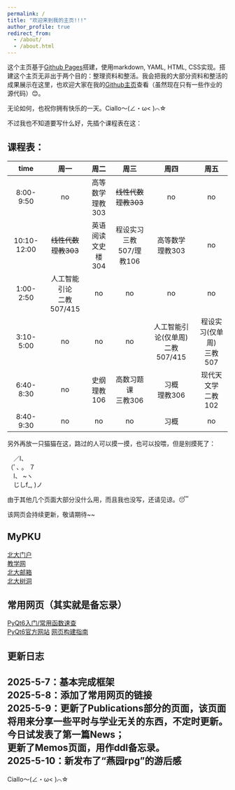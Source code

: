 ```yaml
---
permalink: /
title: "欢迎来到我的主页!!!"
author_profile: true
redirect_from: 
  - /about/
  - /about.html
---
```


这个主页基于[Github Pages](https://pages.github.com/)搭建，使用markdown, YAML, HTML, CSS实现。搭建这个主页无非出于两个目的：整理资料和整活。我会把我的大部分资料和整活的成果展示在这里，也欢迎大家在我的[Github主页](https://github.com/lh314-pku)查看（虽然现在只有一些作业的源代码）😊。

无论如何，也祝你拥有快乐的一天。Ciallo～(∠・ω< )⌒☆

不过我也不知道要写什么好，先插个课程表在这：

## 课程表：

|time       |周一|周二|周三|周四|周五|
|:----:     |:----:|:----:|:----:|:----:|:----:|
|8:00-9:50  |no|高等数学<br>理教303|~~线性代数~~<br>~~理教303~~|no|no|
|10:10-12:00|~~线性代数~~<br>~~理教303~~|英语阅读<br>文史楼304|程设实习<br>三教507/理教106|高等数学<br>理教303|no|
|1:00-2:50  |人工智能引论<br>二教507/415|no|no|no|no|
|3:10-5:00  |no|no|no|人工智能引论(仅单周)<br>二教507/415|程设实习(仅单周)<br>三教507|
|6:40-8:30  |no|史纲<br>理教106|高数习题课<br>三教306|习概<br>理教306|现代天文学<br>二教102|
|8:40-9:30  |no|no|no|习概|no|

另外再放一只猫猫在这，路过的人可以摸一摸，也可以投喂，但是别摸死了：

　／l、<br>
（ﾟ､ 。 ７<br>
　l、 ~ヽ<br>
　じしf_, )ノ

由于其他几个页面大部分没什么用，而且我也没写，还请见谅。😴

该网页会持续更新，敬请期待~~

## MyPKU
[北大门户](https://portal.pku.edu.cn/)<br>
[教学网](https://course.pku.edu.cn/)<br>
[北大邮箱](https://mail.stu.pku.edu.cn/)<br>
[北大树洞](https://treehole.pku.edu.cn/web/)<br>

## 常用网页（其实就是备忘录）
[PyQt6入门/常用函数速查](https://blog.csdn.net/weixin_43431593/article/details/125577712)<br>
[PyQt6官方网站](https://doc.qt.io/qtforpython-6/)
[网页构建指南](https://chunkitlau.github.io/posts/2022/02/academicpages-usage-guide/)

## 更新日志
2025-5-7：基本完成框架<br>
2025-5-8：添加了常用网页的链接<br>
2025-5-9：更新了Publications部分的页面，该页面将用来分享一些平时与学业无关的东西，不定时更新。今日试发表了第一篇News；<br>更新了Memos页面，用作ddl备忘录。<br>
2025-5-10：新发布了“燕园rpg”的游后感
---
Ciallo～(∠・ω< )⌒☆
